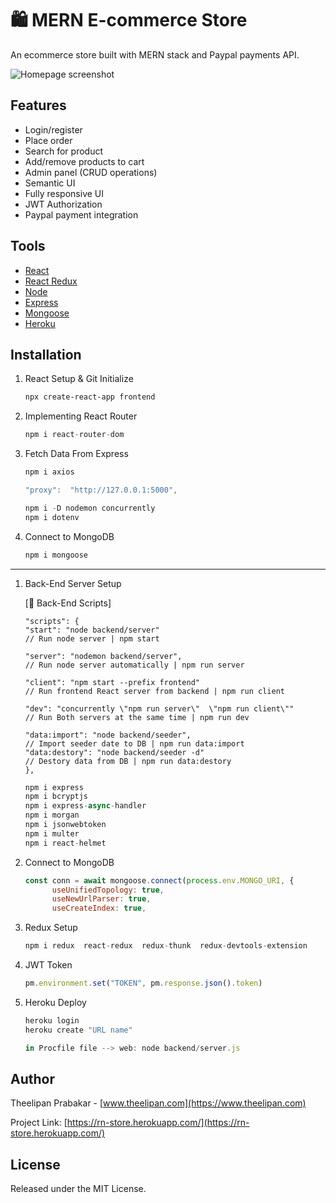 # 🛍️ MERN E-commerce Store 
An ecommerce store built with MERN stack and Paypal payments API.

![Homepage screenshot](https://www.theelipan.com/images/rn-mockup.svg)

## Features
* Login/register 
* Place order
* Search for product
* Add/remove products to cart
* Admin panel (CRUD operations)
* Semantic UI
* Fully responsive UI
* JWT Authorization
* Paypal payment integration 


## Tools

- [React](https://reactjs.org/)
- [React Redux](https://react-redux.js.org/)
- [Node](https://nodejs.org/en/)
- [Express](https://expressjs.com/)
- [Mongoose](https://mongoosejs.com/)
- [Heroku](https://devcenter.heroku.com/)


## Installation

1. React Setup & Git Initialize

    ```bash
    npx create-react-app frontend
    ```

2. Implementing React Router

    ```jsx
    npm i react-router-dom
    ```

3.  Fetch Data From Express

    ```jsx
    npm i axios
    ```

    ```jsx
    "proxy":  "http://127.0.0.1:5000", 
    ```

    ```jsx
    npm i -D nodemon concurrently
    npm i dotenv
    ```

4. Connect to MongoDB

    ```markdown
    npm i mongoose
    ```

---

1. Back-End Server Setup

    [📜 Back-End Scripts]
    ```
    "scripts": {
    "start": "node backend/server" 
	// Run node server | npm start

    "server": "nodemon backend/server",
	// Run node server automatically | npm run server

    "client": "npm start --prefix frontend" 
	// Run frontend React server from backend | npm run client

    "dev": "concurrently \"npm run server\"  \"npm run client\"" 
	// Run Both servers at the same time | npm run dev

    "data:import": "node backend/seeder",
	// Import seeder date to DB | npm run data:import
    "data:destory": "node backend/seeder -d"
	// Destory data from DB | npm run data:destory
    },
    ```
    
    ```jsx
    npm i express
    npm i bcryptjs
    npm i express-async-handler
    npm i morgan
    npm i jsonwebtoken
    npm i multer
    npm i react-helmet
    ```

2. Connect to MongoDB

    ```jsx
    const conn = await mongoose.connect(process.env.MONGO_URI, {
          useUnifiedTopology: true,
          useNewUrlParser: true,
          useCreateIndex: true,
    ```

3. Redux Setup

    ```jsx
    npm i redux  react-redux  redux-thunk  redux-devtools-extension
    ```

4. JWT Token

    ```jsx
    pm.environment.set("TOKEN", pm.response.json().token)
    ```

5. Heroku Deploy

    ```jsx
    heroku login
    heroku create "URL name"

    in Procfile file --> web: node backend/server.js

    ```
    
## Author

  Theelipan Prabakar - [www.theelipan.com](https://www.theelipan.com)

  Project Link: [https://rn-store.herokuapp.com/](https://rn-store.herokuapp.com/)
  
  
## License
  
  Released under the MIT License.
  
